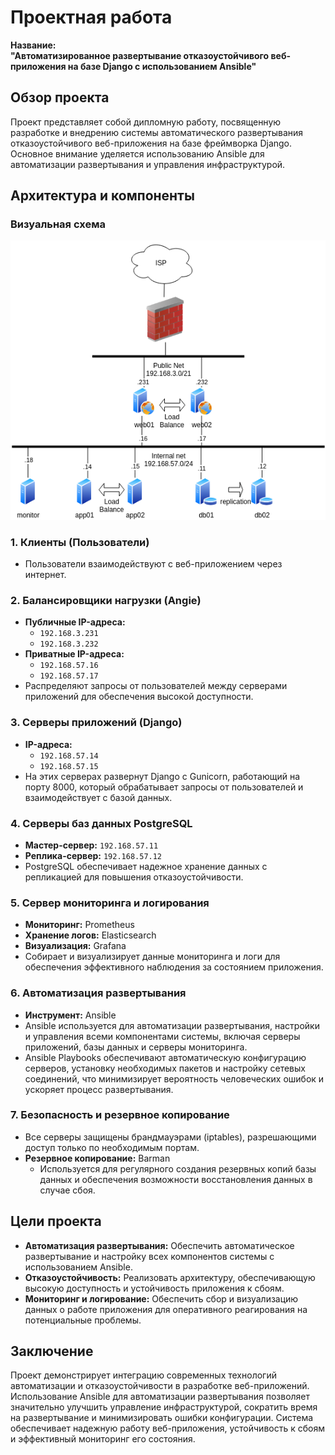 # Проектная работа

**Название:**  
**"Автоматизированное развертывание отказоустойчивого веб-приложения на базе Django с использованием Ansible"**

## Обзор проекта

Проект представляет собой дипломную работу, посвященную разработке и внедрению системы автоматического развертывания отказоустойчивого веб-приложения на базе фреймворка Django. Основное внимание уделяется использованию Ansible для автоматизации развертывания и управления инфраструктурой.

## Архитектура и компоненты
### Визуальная схема

![Схема архитектуры Django](img/diagram.png)
### 1. Клиенты (Пользователи)

- Пользователи взаимодействуют с веб-приложением через интернет.

### 2. Балансировщики нагрузки (Angie)

- **Публичные IP-адреса:**
  - `192.168.3.231`
  - `192.168.3.232`
- **Приватные IP-адреса:**
  - `192.168.57.16`
  - `192.168.57.17`
- Распределяют запросы от пользователей между серверами приложений для обеспечения высокой доступности.

### 3. Серверы приложений (Django)

- **IP-адреса:**
  - `192.168.57.14`
  - `192.168.57.15`
- На этих серверах развернут Django с Gunicorn, работающий на порту 8000, который обрабатывает запросы от пользователей и взаимодействует с базой данных.

### 4. Серверы баз данных PostgreSQL

- **Мастер-сервер:** `192.168.57.11`
- **Реплика-сервер:** `192.168.57.12`
- PostgreSQL обеспечивает надежное хранение данных с репликацией для повышения отказоустойчивости.

### 5. Сервер мониторинга и логирования

- **Мониторинг:** Prometheus
- **Хранение логов:** Elasticsearch
- **Визуализация:** Grafana
- Собирает и визуализирует данные мониторинга и логи для обеспечения эффективного наблюдения за состоянием приложения.

### 6. Автоматизация развертывания

- **Инструмент:** Ansible
- Ansible используется для автоматизации развертывания, настройки и управления всеми компонентами системы, включая серверы приложений, базы данных и серверы мониторинга.
- Ansible Playbooks обеспечивают автоматическую конфигурацию серверов, установку необходимых пакетов и настройку сетевых соединений, что минимизирует вероятность человеческих ошибок и ускоряет процесс развертывания.

### 7. Безопасность и резервное копирование

- Все серверы защищены брандмауэрами (iptables), разрешающими доступ только по необходимым портам.
- **Резервное копирование:** Barman
  - Используется для регулярного создания резервных копий базы данных и обеспечения возможности восстановления данных в случае сбоя.

## Цели проекта

- **Автоматизация развертывания:** Обеспечить автоматическое развертывание и настройку всех компонентов системы с использованием Ansible.
- **Отказоустойчивость:** Реализовать архитектуру, обеспечивающую высокую доступность и устойчивость приложения к сбоям.
- **Мониторинг и логирование:** Обеспечить сбор и визуализацию данных о работе приложения для оперативного реагирования на потенциальные проблемы.

## Заключение

Проект демонстрирует интеграцию современных технологий автоматизации и отказоустойчивости в разработке веб-приложений. Использование Ansible для автоматизации развертывания позволяет значительно улучшить управление инфраструктурой, сократить время на развертывание и минимизировать ошибки конфигурации. Система обеспечивает надежную работу веб-приложения, устойчивость к сбоям и эффективный мониторинг его состояния.

